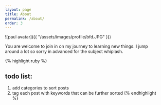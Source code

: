 ```yaml
---
layout: page
title: About
permalink: /about/
order: 3
---
```


![paul avatar]({{ "/assets/images/profile/bfd.JPG" }})

You are welcome to join in on my journey to learning new things. I jump around a lot so sorry in advanced for the subject whiplash. 

{% highlight ruby %}
## todo list:
1. add categories to sort posts
2. tag each post with keywords that can be further sorted
{% endhighlight %}


